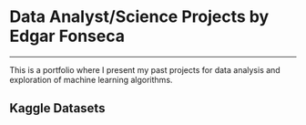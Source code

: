 # Data Analyst/Science Projects by Edgar Fonseca
-------------------
This is a portfolio where I present my past projects for data analysis and exploration of machine learning algorithms. 
## Kaggle Datasets
